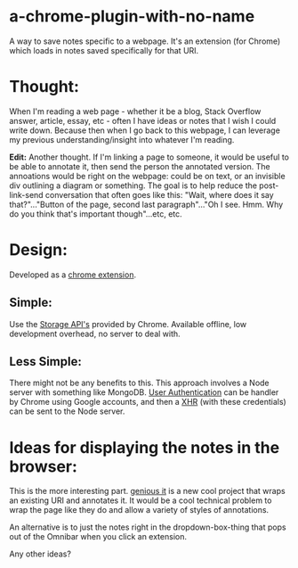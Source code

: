 a-chrome-plugin-with-no-name
===================================

A way to save notes specific to a webpage.  It's an extension (for Chrome) which loads in notes saved specifically for that URI.

Thought:
==================

When I'm reading a web page - whether it be a blog, Stack Overflow answer, article, essay, etc - often I have ideas or notes that I wish I could write down. Because then when I go back to this webpage, I can leverage my previous understanding/insight into whatever I'm reading.  

**Edit:**
Another thought.  If I'm linking a page to someone, it would be useful to be able to annotate it, then send the person the annotated version. The annoations would be right on the webpage: could be on text, or an invisible div outlining a diagram or something.  The goal is to help reduce the post-link-send conversation that often goes like this: "Wait, where does it say that?"..."Button of the page, second last paragraph"..."Oh I see. Hmm. Why do you think that's important though"...etc, etc.

Design:
===================

Developed as a [chrome extension](https://developer.chrome.com/extensions/getstarted).

Simple:
--------
Use the [Storage API's](https://developer.chrome.com/apps/app_storage) provided by Chrome.  Available offline, low development overhead, no server to deal with.

Less Simple:
------------
There might not be any benefits to this.  This approach involves a Node server with something like MongoDB. [User Authentication](https://developer.chrome.com/apps/app_identity) can be handler by Chrome using Google accounts, and then a [XHR](http://stackoverflow.com/questions/13222778/chrome-extension-data-connection-to-server) (with these credentials) can be sent to the Node server.    

Ideas for displaying the notes in the browser:
============================

This is the more interesting part. [genious it](http://genius.it/ejohn.org/files/jquery-original.html) is a new cool project that wraps an existing URI and annotates it.  It would be a cool technical problem to wrap the page like they do and allow a variety of styles of annotations.  

An alternative is to just the notes right in the dropdown-box-thing that pops out of the Omnibar when you click an extension.

Any other ideas?



